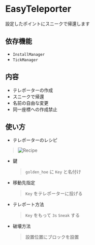 # EasyTeleporter
 
設定したポイントにスニークで帰還します

## 依存機能
- `InstallManager`
- `TickManager`

## 内容
- テレポーターの作成
- スニークで帰還
- 名前の自由な変更
- 同一座標への作成禁止

## 使い方
- テレポーターのレシピ  
> ![Recipe](https://user-images.githubusercontent.com/95079956/157309039-8df27e1b-38c0-4f17-838e-76ceba8bc83e.png)
- 鍵  
  > `golden_hoe` に `Key` と名付け
- 移動先指定
  > `Key` をテレポーターに投げる
- テレポート方法  
  > `Key` をもって `3s` `Sneak` する
- 破壊方法
  > 設置位置にブロックを設置
